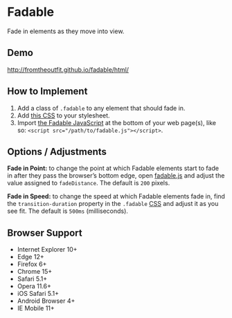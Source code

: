 # Fadable
Fade in elements as they move into view.

## Demo
http://fromtheoutfit.github.io/fadable/html/

## How to Implement
1. Add a class of `.fadable` to any element that should fade in.
2. Add [this CSS](https://github.com/fromtheoutfit/fadable/blob/master/html/styles.css#L1-L9) to your stylesheet.
3. Import [the Fadable JavaScript](https://github.com/fromtheoutfit/fadable/blob/master/html/fadable.js) at the bottom of your web page(s), like so: `<script src="/path/to/fadable.js"></script>`.

## Options / Adjustments
**Fade in Point:** to change the point at which Fadable elements start to fade in after they pass the browser’s bottom edge, open [fadable.js](https://github.com/fromtheoutfit/fadable/blob/master/html/fadable.js#L3) and adjust the value assigned to `fadeDistance`. The default is `200` pixels.

**Fade in Speed:** to change the speed at which Fadable elements fade in, find the `transition-duration` property in the `.fadable` [CSS](https://github.com/fromtheoutfit/fadable/blob/master/html/styles.css#L4) and adjust it as you see fit. The default is `500ms` (milliseconds).

## Browser Support
* Internet Explorer 10+
* Edge 12+
* Firefox 6+
* Chrome 15+
* Safari 5.1+
* Opera 11.6+
* iOS Safari 5.1+
* Android Browser 4+
* IE Mobile 11+
